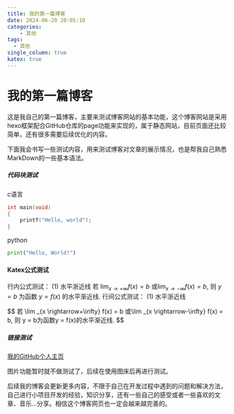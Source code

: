 ```yaml
---
title: 我的第一篇博客
date: 2024-06-20 20:05:10
categories:
    - 其他
tags:
  - 其他
single_column: true
katex: true
---
```


# 我的第一篇博客

这是我自己的第一篇博客，主要来测试博客网站的基本功能，这个博客网站是采用hexo框架配合GitHub仓库的page功能来实现的，属于静态网站，目前页面还比较简单，还有很多需要后续优化的内容。
<!--more-->
下面我会书写一些测试内容，用来测试博客对文章的展示情况，也是帮我自己熟悉MarkDown的一些基本语法。
##### 代码块测试
c语言

```c
int main(void)
{
    printf("Hello, world"); 
}
```
python

```python
print("Hello, World!")
```

#### Katex公式测试
行内公式测试：
(1) 水平浙近线
若 $\lim _{x \rightarrow+\infty} f(x) = b$ 或$\lim _{x \rightarrow-\infty} f(x) = b$, 则  $y = b$ 为函数 $y = f(x)$  的水平渐近线.
行间公式测试：
(1) 水平浙近线
<div>$$
若 \lim _{x \rightarrow+\infty} f(x) = b 或\lim _{x \rightarrow-\infty} f(x) = b, 则  y = b为函数y = f(x)的水平渐近线.
$$</div>

##### 链接测试
[我的GitHub个人主页](https://github.com/AKIqiufeng)

图片功能暂时就不做测试了，后续在使用图床后再进行测试。

后续我的博客会更新更多内容，不限于自己在开发过程中遇到的问题和解决方法，自己进行小项目开发的经验，知识分享，还有一些自己的感受或者一些喜欢的文章、音乐...分享。相信这个博客网页也一定会越来越完善的。